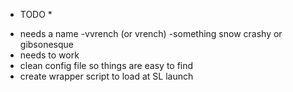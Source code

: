 * TODO *

- needs a name
    -vvrench (or vrench)
    -something snow crashy or gibsonesque
- needs to work
- clean config file so things are easy to find
- create wrapper script to load at SL launch
